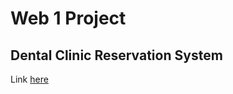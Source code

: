 # Web 1 Project

## Dental Clinic Reservation System

Link [here](https://jgalangdentalclinic.000webhostapp.com/)
